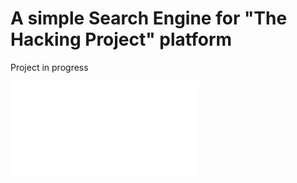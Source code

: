 # A simple Search Engine for "The Hacking Project" platform
Project in progress

![Presentation](/doc/THP%20Search%20Engine%20presentation.pdf)
